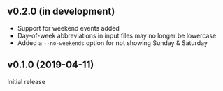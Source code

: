 v0.2.0 (in development)
-----------------------
- Support for weekend events added
- Day-of-week abbreviations in input files may no longer be lowercase
- Added a `--no-weekends` option for not showing Sunday & Saturday

v0.1.0 (2019-04-11)
-------------------
Initial release
